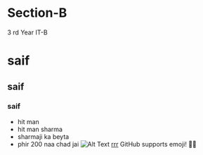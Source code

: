 # Section-B
3 rd Year IT-B
# saif
## saif
### saif
* hit man
 * hit man sharma
* sharmaji ka beyta
* phir 200 naa chad jai
![Alt Text](https://akm-img-a-in.tosshub.com/indiatoday/images/story/202103/rohitsharmaindiavsaustraliatou_1200x768.jpeg?HcK_Nu2X41crW0jHg8Xu1.fEjtIyo.yV&size=770:433)
[rrr](https://images.indianexpress.com/2020/11/Untitled-design-59.jpg)
GitHub supports emoji!
💯:sparkles:
